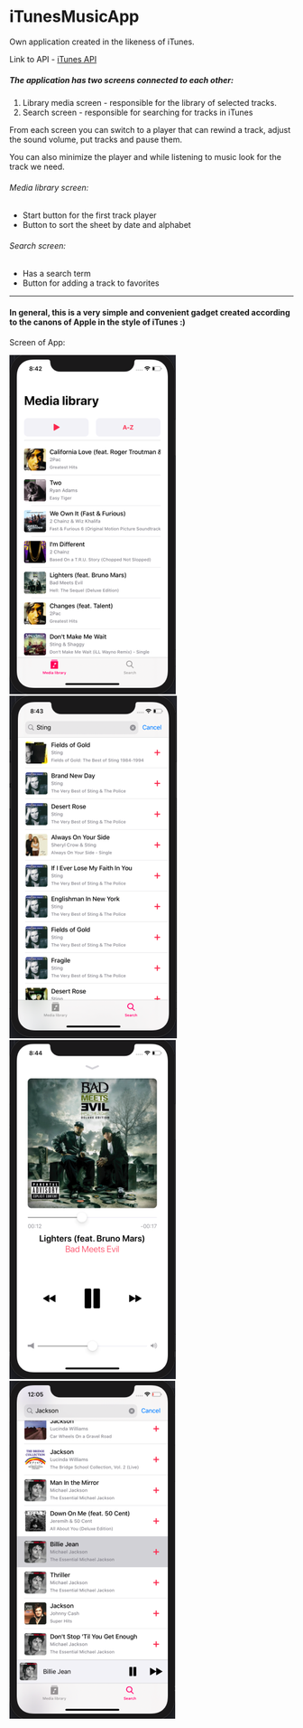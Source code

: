 # iTunesMusicApp

Own application created in the likeness of iTunes.

Link to API - [iTunes API](https://affiliate.itunes.apple.com/resources/documentation/itunes-store-web-service-search-api/)

##### The application has two screens connected to each other:
1) Library media screen - responsible for the library of selected tracks.
2) Search screen - responsible for searching for tracks in iTunes

From each screen you can switch to a player that can rewind a track, adjust the sound volume, put tracks and pause them.

You can also minimize the player and while listening to music look for the track we need.


###### Media library screen:
- Start button for the first track player
- Button to sort the sheet by date and alphabet

###### Search screen:
- Has a search term
- Button for adding a track to favorites

***
#### In general, this is a very simple and convenient gadget created according to the canons of Apple in the style of iTunes :)

Screen of App:

![MediaLibrary](https://github.com/ArtemUstinov/iTunesMusicApp/blob/main/Source/MediaLibrary%20screen.png) ![Search](https://github.com/ArtemUstinov/iTunesMusicApp/blob/main/Source/Search%20screen.png) ![MediaPlayer](https://github.com/ArtemUstinov/iTunesMusicApp/blob/main/Source/MediaPlayer%20screen.png) ![MiniMediaPlayer](https://github.com/ArtemUstinov/iTunesMusicApp/blob/main/Source/MiniPlayer%20screen.png) 

